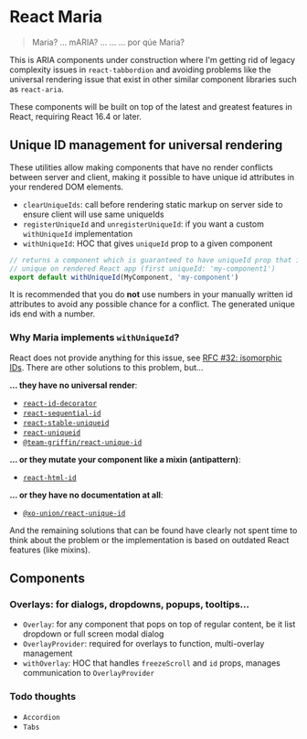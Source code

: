 # React Maria
> Maria? &hellip; mARIA? &hellip; &hellip; &hellip; por qúe Maria?

This is ARIA components under construction where I'm getting rid of legacy complexity issues in `react-tabbordion` and
avoiding problems like the universal rendering issue that exist in other similar component libraries such as
`react-aria`.

These components will be built on top of the latest and greatest features in React, requiring React 16.4 or later.


## Unique ID management for universal rendering

These utilities allow making components that have no render conflicts between server and client, making it possible to
have unique id attributes in your rendered DOM elements.

- `clearUniqueIds`: call before rendering static markup on server side to ensure client will use same uniqueIds
- `registerUniqueId` and `unregisterUniqueId`: if you want a custom `withUniqueId` implementation
- `withUniqueId`: HOC that gives `uniqueId` prop to a given component

```js
// returns a component which is guaranteed to have uniqueId prop that is truly
// unique on rendered React app (first uniqueId: 'my-component1')
export default withUniqueId(MyComponent, 'my-component')
```

It is recommended that you do **not** use numbers in your manually written id attributes to avoid any possible chance
for a conflict. The generated unique ids end with a number.

### Why Maria implements `withUniqueId`?

React does not provide anything for this issue, see [RFC #32: isomorphic IDs](https://github.com/reactjs/rfcs/pull/32).
There are other solutions to this problem, but...

**... they have no universal render**:

- [`react-id-decorator`](https://www.npmjs.com/package/react-id-decorator)
- [`react-sequential-id`](https://www.npmjs.com/package/react-sequential-id)
- [`react-stable-uniqueid`](https://www.npmjs.com/package/react-stable-uniqueid)
- [`react-uniqueid`](https://www.npmjs.com/package/react-uniqueid)
- [`@team-griffin/react-unique-id`](https://www.npmjs.com/package/@team-griffin/react-unique-id)

**... or they mutate your component like a mixin (antipattern)**:

- [`react-html-id`](https://www.npmjs.com/package/react-html-id)

**... or they have no documentation at all**:

- [`@xo-union/react-unique-id`](https://www.npmjs.com/package/@xo-union/react-unique-id)

And the remaining solutions that can be found have clearly not spent time to think about the problem or the
implementation is based on outdated React features (like mixins).


## Components

### Overlays: for dialogs, dropdowns, popups, tooltips...
- `Overlay`: for any component that pops on top of regular content, be it list dropdown or full screen modal dialog
- `OverlayProvider`: required for overlays to function, multi-overlay management
- `withOverlay`: HOC that handles `freezeScroll` and `id` props, manages communication to `OverlayProvider`

### Todo thoughts
- `Accordion`
- `Tabs`